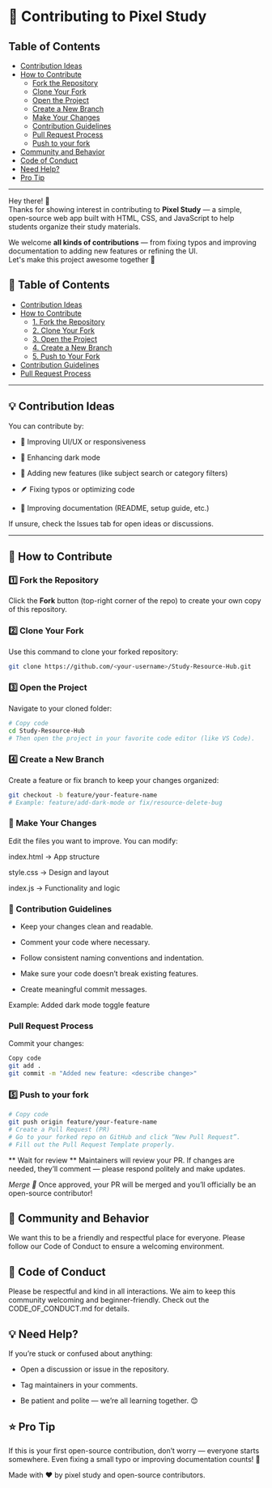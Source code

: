 # 🤝 Contributing to Pixel Study


## Table of Contents
- [Contribution Ideas](#💡-contribution-ideas)
- [How to Contribute](#🚀-how-to-contribute)
  - [Fork the Repository](#1️⃣-fork-the-repository)
  - [Clone Your Fork](#2️⃣-clone-your-fork)
  - [Open the Project](#3️⃣-open-the-project)
  - [Create a New Branch](#4️⃣-create-a-new-branch)
  - [Make Your Changes](#🧠-make-your-changes)
  - [Contribution Guidelines](#🧩-contribution-guidelines)
  - [Pull Request Process](#pull-request-process)
  - [Push to your fork](#5️⃣-push-to-your-fork)
- [Community and Behavior](#💬-community-and-behavior)
- [Code of Conduct](#🧠-code-of-conduct)
- [Need Help?](#💡-need-help)
- [Pro Tip](#⭐-pro-tip)

---

Hey there! 👋  
Thanks for showing interest in contributing to **Pixel Study** — a simple, open-source web app built with HTML, CSS, and JavaScript to help students organize their study materials.

We welcome **all kinds of contributions** — from fixing typos and improving documentation to adding new features or refining the UI.  
Let's make this project awesome together 💪

## 📑 Table of Contents
- [Contribution Ideas](#-contribution-ideas)
- [How to Contribute](#-how-to-contribute)
  - [1. Fork the Repository](#1️⃣-fork-the-repository)
  - [2. Clone Your Fork](#2️⃣-clone-your-fork)
  - [3. Open the Project](#3️⃣-open-the-project)
  - [4. Create a New Branch](#4️⃣-create-a-new-branch)
  - [5. Push to Your Fork](#5️⃣-push-to-your-fork)
- [Contribution Guidelines](#-contribution-guidelines)
- [Pull Request Process](#pull-request-process)

---

## 💡 Contribution Ideas

You can contribute by:

- 🧠 Improving UI/UX or responsiveness

- 🌙 Enhancing dark mode

- 🧾 Adding new features (like subject search or category filters)

- 🪶 Fixing typos or optimizing code

- 🧰 Improving documentation (README, setup guide, etc.)

If unsure, check the Issues tab for open ideas or discussions.

---

## 🚀 How to Contribute

### 1️⃣ Fork the Repository
Click the **Fork** button (top-right corner of the repo) to create your own copy of this repository.

### 2️⃣ Clone Your Fork
Use this command to clone your forked repository:
```bash
git clone https://github.com/<your-username>/Study-Resource-Hub.git
```

### 3️⃣ Open the Project
Navigate to your cloned folder:

```bash
# Copy code
cd Study-Resource-Hub
# Then open the project in your favorite code editor (like VS Code).
```
### 4️⃣ Create a New Branch

Create a feature or fix branch to keep your changes organized:
```bash
git checkout -b feature/your-feature-name
# Example: feature/add-dark-mode or fix/resource-delete-bug
```

### 🧠 Make Your Changes
Edit the files you want to improve. You can modify:

index.html → App structure

style.css → Design and layout

index.js → Functionality and logic

### 🧩 Contribution Guidelines
- Keep your changes clean and readable.

- Comment your code where necessary.

- Follow consistent naming conventions and indentation.

- Make sure your code doesn’t break existing features.

- Create meaningful commit messages.

Example: Added dark mode toggle feature

### Pull Request Process
Commit your changes:

```bash
Copy code
git add .
git commit -m "Added new feature: <describe change>"
```
### 5️⃣ Push to your fork

```bash
# Copy code
git push origin feature/your-feature-name
# Create a Pull Request (PR)
# Go to your forked repo on GitHub and click “New Pull Request”.
# Fill out the Pull Request Template properly.
```
** Wait for review **
Maintainers will review your PR. If changes are needed, they’ll comment — please respond politely and make updates.

*Merge 🎉*
Once approved, your PR will be merged and you’ll officially be an open-source contributor!

## 💬 Community and Behavior
We want this to be a friendly and respectful place for everyone.
Please follow our Code of Conduct to ensure a welcoming environment.

## 🧠 Code of Conduct

Please be respectful and kind in all interactions.
We aim to keep this community welcoming and beginner-friendly.
Check out the CODE_OF_CONDUCT.md
 for details.

## 💡 Need Help?
If you’re stuck or confused about anything:

- Open a discussion or issue in the repository.

- Tag maintainers in your comments.

- Be patient and polite — we’re all learning together. 😊

## ⭐ Pro Tip
If this is your first open-source contribution, don’t worry — everyone starts somewhere.
Even fixing a small typo or improving documentation counts! 🙌

Made with ❤️ by pixel study and open-source contributors.